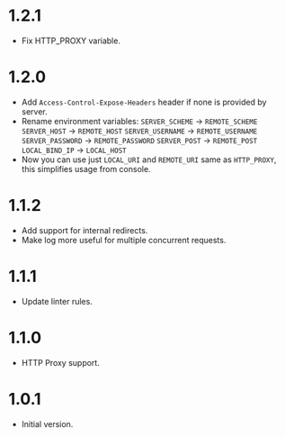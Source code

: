 # 1.2.1

- Fix HTTP_PROXY variable.

# 1.2.0

- Add `Access-Control-Expose-Headers` header if none is provided by server.
- Rename environment variables:
  `SERVER_SCHEME` -> `REMOTE_SCHEME`
  `SERVER_HOST` -> `REMOTE_HOST`
  `SERVER_USERNAME` -> `REMOTE_USERNAME`
  `SERVER_PASSWORD` -> `REMOTE_PASSWORD`
  `SERVER_POST` -> `REMOTE_POST`
  `LOCAL_BIND_IP` -> `LOCAL_HOST`
- Now you can use just `LOCAL_URI` and `REMOTE_URI` same as `HTTP_PROXY`,
  this simplifies usage from console.

# 1.1.2

- Add support for internal redirects.
- Make log more useful for multiple concurrent requests.

# 1.1.1

- Update linter rules.

# 1.1.0

- HTTP Proxy support.

# 1.0.1

- Initial version.
